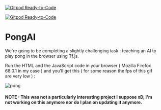 [![Gitpod Ready-to-Code](https://img.shields.io/badge/Gitpod-Ready--to--Code-blue?logo=gitpod)](https://gitpod.io/#https://github.com/arthtyagi/PongAI) 

[![Gitpod Ready-to-Code](https://img.shields.io/badge/Gitpod-Ready--to--Code-blue?logo=gitpod)](https://gitpod.io/#https://github.com/arthtyagi/PongAI) 

# PongAI
We're going to be completing a slightly challenging task : teaching an AI to play pong in the browser using Tf.js.

Run the HTML and the JavaScript code in your browser ( Mozilla Firefox 68.0.1 in my case ) and you'll get this ( for some reason the fps of this gif are very low ) :

![pong](https://user-images.githubusercontent.com/41021374/62154413-450a2c80-b324-11e9-8967-5367bdd90d4c.gif)



#### NOTE : This was not a particularly interesting project I suppose xD, I'm not working on this anymore nor do I plan on updating it anymore.
